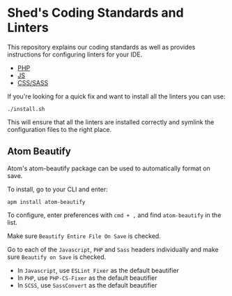 # Shed's Coding Standards and Linters

This repository explains our coding standards as well as provides instructions for configuring linters for your IDE.

- [PHP](php/README.md)
- [JS](js/README.md)
- [CSS/SASS](sass/README.md)

If you're looking for a quick fix and want to install all the linters you can use:

```
./install.sh
```

This will ensure that all the linters are installed correctly and symlink the configuration files to the right place.

## Atom Beautify

Atom's atom-beautify package can be used to automatically format on save.

To install, go to your CLI and enter:

`apm install atom-beautify`

To configure, enter preferences with `cmd + ,` and find `atom-beautify` in the list.

Make sure `Beautify Entire File On Save` is checked.

Go to each of the `Javascript`, `PHP` and `Sass` headers individually and make sure `Beautify on Save` is checked.

- In `Javascript`, use `ESLint Fixer` as the default beautifier
- In `PHP`, use `PHP-CS-Fixer` as the default beautifier
- In `SCSS`, use `SassConvert` as the default beautifier

